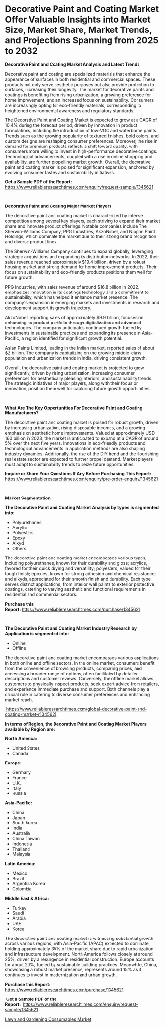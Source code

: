 <p><h1>Decorative Paint and Coating Market Offer Valuable Insights into Market Size, Market Share, Market Trends, and Projections Spanning from 2025 to 2032</h1></p><p><strong>Decorative Paint and Coating Market Analysis and Latest Trends</strong></p>
<p><p>Decorative paint and coating are specialized materials that enhance the appearance of surfaces in both residential and commercial spaces. These products not only serve aesthetic purposes but also provide protection to surfaces, increasing their longevity. The market for decorative paints and coatings is benefiting from rising urbanization, a growing preference for home improvement, and an increased focus on sustainability. Consumers are increasingly opting for eco-friendly materials, corresponding to heightened environmental awareness and regulatory standards.</p><p>The Decorative Paint and Coating Market is expected to grow at a CAGR of 10.4% during the forecast period, driven by innovation in product formulations, including the introduction of low-VOC and waterborne paints. Trends such as the growing popularity of textured finishes, bold colors, and custom designs are reshaping consumer preferences. Moreover, the rise in demand for premium products reflects a shift toward quality, with consumers more willing to invest in high-performance decorative coatings. Technological advancements, coupled with a rise in online shopping and availability, are further propelling market growth. Overall, the decorative paint and coating market is poised for significant expansion, anchored by evolving consumer tastes and sustainability initiatives.</p></p>
<p><strong>Get a Sample PDF of the Report:&nbsp;</strong> <a href="https://www.reliableresearchtimes.com/enquiry/request-sample/1345621?utm_campaign=2186&utm_medium=2&utm_source=Github&utm_content=ia&utm_term=03042025&utm_id=decorative-paint-and-coating">https://www.reliableresearchtimes.com/enquiry/request-sample/1345621</a></p>
<p>&nbsp;</p>
<p><strong>Decorative Paint and Coating Major Market Players</strong></p>
<p><p>The decorative paint and coating market is characterized by intense competition among several key players, each striving to expand their market share and innovate product offerings. Notable companies include The Sherwin-Williams Company, PPG Industries, AkzoNobel, and Nippon Paint Holdings, which dominate the market due to their strong brand recognition and diverse product lines.</p><p>The Sherwin-Williams Company continues to expand globally, leveraging strategic acquisitions and expanding its distribution networks. In 2022, their sales revenue reached approximately $19.4 billion, driven by a robust housing market and strong demand for home improvement products. Their focus on sustainability and eco-friendly products positions them well for future growth.</p><p>PPG Industries, with sales revenue of around $16.8 billion in 2022, emphasizes innovation in its coatings technology and a commitment to sustainability, which has helped it enhance market presence. The company's expansion in emerging markets and investments in research and development support its growth trajectory.</p><p>AkzoNobel, reporting sales of approximately $9.9 billion, focuses on enhancing its product portfolio through digitalization and advanced technologies. The company anticipates continued growth fueled by investments in sustainable practices and expanding its presence in Asia-Pacific, a region identified for significant growth potential.</p><p>Asian Paints Limited, leading in the Indian market, reported sales of about $2 billion. The company is capitalizing on the growing middle-class population and urbanization trends in India, driving consistent growth.</p><p>Overall, the decorative paint and coating market is projected to grow significantly, driven by rising urbanization, increasing consumer preferences for aesthetically pleasing interiors, and sustainability trends. The strategic initiatives of major players, along with their focus on innovation, position them well for capturing future growth opportunities.</p></p>
<p>&nbsp;</p>
<p><strong>What Are The Key Opportunities For Decorative Paint and Coating Manufacturers?</strong></p>
<p><p>The decorative paint and coating market is poised for robust growth, driven by increasing urbanization, rising disposable incomes, and a growing emphasis on aesthetic home improvements. Valued at approximately USD 160 billion in 2023, the market is anticipated to expand at a CAGR of around 5% over the next five years. Innovations in eco-friendly products and technological advancements in application methods are also shaping industry dynamics. Additionally, the rise of the DIY trend and the flourishing real estate sector are expected to further propel demand. Market players must adapt to sustainability trends to seize future opportunities.</p></p>
<p><strong>Inquire or Share Your Questions If Any Before Purchasing This Report:</strong> <a href="https://www.reliableresearchtimes.com/enquiry/pre-order-enquiry/1345621?utm_campaign=2186&utm_medium=2&utm_source=Github&utm_content=ia&utm_term=03042025&utm_id=decorative-paint-and-coating">https://www.reliableresearchtimes.com/enquiry/pre-order-enquiry/1345621</a></p>
<p>&nbsp;</p>
<p><strong>Market Segmentation</strong></p>
<p><strong>The Decorative Paint and Coating Market Analysis by types is segmented into:</strong></p>
<p><ul><li>Polyurethanes</li><li>Acrylic</li><li>Polyesters</li><li>Epoxy</li><li>Alkyd</li><li>Others</li></ul></p>
<p><p>The decorative paint and coating market encompasses various types, including polyurethanes, known for their durability and gloss; acrylics, favored for their quick drying and versatility; polyesters, valued for their tough finish; epoxies, known for strong adhesion and chemical resistance; and alkyds, appreciated for their smooth finish and durability. Each type serves distinct applications, from interior wall paints to exterior protective coatings, catering to varying aesthetic and functional requirements in residential and commercial sectors.</p></p>
<p><strong>Purchase this Report:&nbsp;</strong><a href="https://www.reliableresearchtimes.com/purchase/1345621?utm_campaign=2186&utm_medium=2&utm_source=Github&utm_content=ia&utm_term=03042025&utm_id=decorative-paint-and-coating">https://www.reliableresearchtimes.com/purchase/1345621</a></p>
<p>&nbsp;</p>
<p><strong>The Decorative Paint and Coating Market Industry Research by Application is segmented into:</strong></p>
<p><ul><li>Online</li><li>Offline</li></ul></p>
<p><p>The decorative paint and coating market encompasses various applications in both online and offline sectors. In the online market, consumers benefit from the convenience of browsing products, comparing prices, and accessing a broader range of options, often facilitated by detailed descriptions and customer reviews. Conversely, the offline market allows customers to physically inspect products, seek expert advice from retailers, and experience immediate purchase and support. Both channels play a crucial role in catering to diverse consumer preferences and enhancing market reach.</p></p>
<p><a href="https://www.reliableresearchtimes.com/global-decorative-paint-and-coating-market-r1345621?utm_campaign=2186&utm_medium=2&utm_source=Github&utm_content=ia&utm_term=03042025&utm_id=decorative-paint-and-coating">&nbsp;https://www.reliableresearchtimes.com/global-decorative-paint-and-coating-market-r1345621</a></p>
<p><strong>In terms of Region, the Decorative Paint and Coating Market Players available by Region are:</strong></p>
<p>
    <p> <strong> North America: </strong>
        <ul>
            <li>United States</li>
            <li>Canada</li>
        </ul>
        </p> 
    <p> <strong> Europe: </strong>
        <ul>
            <li>Germany</li>
            <li>France</li>
            <li>U.K.</li>
            <li>Italy</li>
            <li>Russia</li>
        </ul>
        </p> 
    <p> <strong> Asia-Pacific: </strong>
        <ul>
            <li>China</li>
            <li>Japan</li>
            <li>South Korea</li>
            <li>India</li>
            <li>Australia</li>
            <li>China Taiwan</li>
            <li>Indonesia</li>
            <li>Thailand</li>
            <li>Malaysia</li>
        </ul>
        </p> 
    <p> <strong> Latin America: </strong>
        <ul>
            <li>Mexico</li>
            <li>Brazil</li>
            <li>Argentina Korea</li>
            <li>Colombia</li>
        </ul>
        </p> 
    <p> <strong> Middle East & Africa: </strong>
        <ul>
            <li>Turkey</li>
            <li>Saudi</li>
            <li>Arabia</li>
            <li>UAE</li>
            <li>Korea</li>
        </ul>
    </p>
    </p>
<p><p>The decorative paint and coating market is witnessing substantial growth across various regions, with Asia-Pacific (APAC) expected to dominate, holding approximately 35% of the market share due to rapid urbanization and infrastructure development. North America follows closely at around 25%, driven by a resurgence in residential construction. Europe accounts for about 20%, fueled by sustainable building practices. Meanwhile, China, showcasing a robust market presence, represents around 15% as it continues to invest in modernization and urban growth.</p></p>
<p><strong>Purchase this Report: </strong><a href="https://www.reliableresearchtimes.com/purchase/1345621?utm_campaign=2186&utm_medium=2&utm_source=Github&utm_content=ia&utm_term=03042025&utm_id=decorative-paint-and-coating">https://www.reliableresearchtimes.com/purchase/1345621</a></p>
<p>&nbsp;<strong>Get a Sample PDF of the Report:&nbsp;&nbsp;</strong><a href="https://www.reliableresearchtimes.com/enquiry/request-sample/1345621?utm_campaign=2186&utm_medium=2&utm_source=Github&utm_content=ia&utm_term=03042025&utm_id=decorative-paint-and-coating">https://www.reliableresearchtimes.com/enquiry/request-sample/1345621</a></p>
<p><strong></strong></p>
<p><p><a href="https://github.com/nathandecarvalho/Market-Research-Report-List-6/blob/main/lawn-and-gardening-consumables-market.md?utm_campaign=2186&utm_medium=2&utm_source=Github&utm_content=ia&utm_term=03042025&utm_id=decorative-paint-and-coating">Lawn and Gardening Consumables Market</a></p></p>